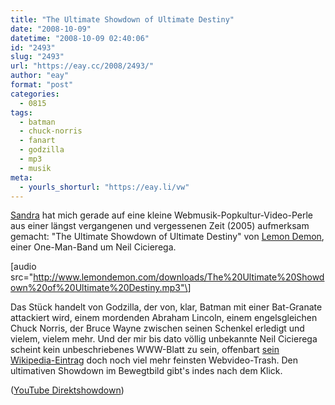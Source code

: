 ```yaml
---
title: "The Ultimate Showdown of Ultimate Destiny"
date: "2008-10-09"
datetime: "2008-10-09 02:40:06"
id: "2493"
slug: "2493"
url: "https://eay.cc/2008/2493/"
author: "eay"
format: "post"
categories:
  - 0815
tags:
  - batman
  - chuck-norris
  - fanart
  - godzilla
  - mp3
  - musik
meta:
  - yourls_shorturl: "https://eay.li/vw"
---
```


[Sandra](http://thesandra.redio.de/) hat mich gerade auf eine kleine Webmusik-Popkultur-Video-Perle aus einer längst vergangenen und vergessenen Zeit (2005) aufmerksam gemacht: "The Ultimate Showdown of Ultimate Destiny" von [Lemon Demon](http://www.lemondemon.com/), einer One-Man-Band um Neil Cicierega.

\[audio src="http://www.lemondemon.com/downloads/The%20Ultimate%20Showdown%20of%20Ultimate%20Destiny.mp3"\]

Das Stück handelt von Godzilla, der von, klar, Batman mit einer Bat-Granate attackiert wird, einem mordenden Abraham Lincoln, einem engelsgleichen Chuck Norris, der Bruce Wayne zwischen seinen Schenkel erledigt und vielem, vielem mehr. Und der mir bis dato völlig unbekannte Neil Cicierega scheint kein unbeschriebenes WWW-Blatt zu sein, offenbart [sein Wikipedia-Eintrag](http://en.wikipedia.org/wiki/Neil_Cicierega) doch noch viel mehr feinsten Webvideo-Trash. Den ultimativen Showdown im Bewegtbild gibt's indes nach dem Klick.

 ([YouTube Direktshowdown](http://www.youtube.com/watch?v=xwBK31tC5QM))
